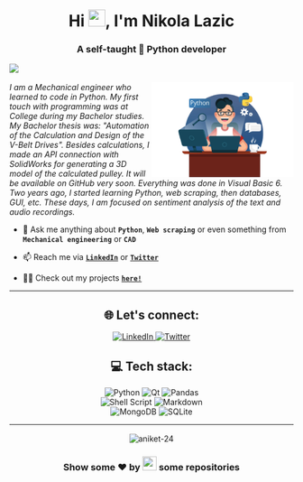 <h1 align="center">Hi <img src="https://imgur.com/CTPzCrS.gif" height=30px width=30px>, I'm Nikola Lazic</h1> 

<h3 align="center">A self-taught 🐍 Python developer</h3>

<p align="left"> <img src="https://visitcount.itsvg.in/api?id=nikola-lazic&icon=0&color=0"></p>

<img src="img/python-image.png" height=50% width=50% align="right">

<p><i>I am a Mechanical engineer who learned to code in Python. My first touch with programming was at College during my Bachelor studies. My Bachelor thesis was: "Automation of the Calculation and Design of the V-Belt Drives". Besides calculations, I made an API connection with SolidWorks for generating a 3D model of the calculated pulley. It will be available on GitHub very soon. Everything was done in Visual Basic 6. Two years ago, I started learning Python, web scraping, then databases, GUI, etc. These days, I am focused on sentiment analysis of the text and audio recordings.</i></p>

- 💬 Ask me anything about **<code>Python</code>**, **<code>Web scraping</code>** or even something from **<code>Mechanical engineering</code>** or **<code>CAD</code>**

- 📫 Reach me via **<code><a href="https://www.linkedin.com/in/nikolalazich/">LinkedIn</a></code>** or **<code><a href="https://twitter.com/nikola_lazich">Twitter</a></code>**

- 👨‍💻 Check out my projects **<code>[here!](https://github.com/nikola-lazic?tab=repositories)</code>**

<hr>
<h2 align="center">🌐 Let's connect:</h2>
<p align="center">
<a href="https://www.linkedin.com/in/nikolalazich/">
  <img src="https://img.shields.io/badge/LinkedIn-%230077B5.svg?logo=linkedin&logoColor=white" alt="LinkedIn">
</a>
<a href="https://twitter.com/nikola_lazich">
  <img src="https://img.shields.io/badge/Twitter-%231DA1F2.svg?logo=Twitter&logoColor=white" alt="Twitter">
</a>
</p>


<h2 align="center">💻 Tech stack:</h2>
<p align="center">
<img src="https://img.shields.io/badge/python-3670A0?style=for-the-badge&logo=python&logoColor=ffdd54" alt="Python">
<img src="https://img.shields.io/badge/Qt-%23217346.svg?style=for-the-badge&logo=Qt&logoColor=white" alt="Qt">
<img src="https://img.shields.io/badge/pandas-%23150458.svg?style=for-the-badge&logo=pandas&logoColor=white" alt="Pandas">
</br>
<img src="https://img.shields.io/badge/shell_script-%23121011.svg?style=for-the-badge&logo=gnu-bash&logoColor=white" alt="Shell Script">
<img src="https://img.shields.io/badge/markdown-%23000000.svg?style=for-the-badge&logo=markdown&logoColor=white" alt="Markdown">
</br>
<img src="https://img.shields.io/badge/MongoDB-%234ea94b.svg?style=for-the-badge&logo=mongodb&logoColor=white" alt="MongoDB">
<img src="https://img.shields.io/badge/sqlite-%2307405e.svg?style=for-the-badge&logo=sqlite&logoColor=white" alt="SQLite">

</p>

<hr>
<p align="center"><img align="center" src="https://github-readme-stats.vercel.app/api/top-langs/?username=nikola-lazic&theme=default&hide_border=false&include_all_commits=false&count_private=true&layout=compact" alt="aniket-24" /></p>

<h3 align="center">Show some ❤ by <img src="https://imgur.com/o7ncZFp.jpg" height=25px width=25px> some repositories</h3>
